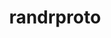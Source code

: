 ---
title: "randrproto"
layout: cache
categories: [package, develop]
meta: {"versions": ["1.5.0"], "compilers": ["gcc@7.5.0"]}
spec_files: 
 - spec-0.json
spec_names:
 - 'randrproto@1.5.0%gcc@7.5.0 arch=linux-ubuntu18.04-x86_64 ^pkgconf@1.8.0%gcc@7.5.0 arch=linux-ubuntu18.04-x86_64 ^util-macros@1.19.3%gcc@7.5.0 arch=linux-ubuntu18.04-x86_64'
---